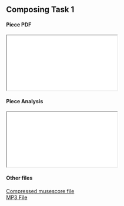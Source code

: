 <head>
  <title>Composing Task 1 Year 10 Music</title>
</head>
<body>
  <h2>Composing Task 1</h2>
  <h4>Piece PDF</h4>
  <iframe src="assets/Lark Descending.pdf"></iframe>
  <h4>Piece Analysis</h4>
  <iframe src="assets/Lark Descending Analysis and Performance Notes.pdf"></iframe>
  <h4>Other files</h4>
  <p><a href="assets/Lark Descending.mscz" download>Compressed musescore file</a><br><a href="assets/Lark Descending.mp3" download>MP3 File</a></p>
</body>